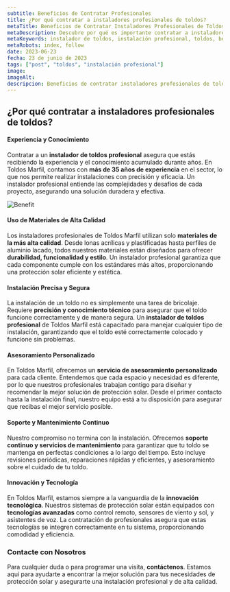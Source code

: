 ```yaml
---
subtitle: Beneficios de Contratar Profesionales
title: ¿Por qué contratar a instaladores profesionales de toldos?
metaTitle: Beneficios de Contratar Instaladores Profesionales de Toldos | Toldos Marfil
metaDescription: Descubre por qué es importante contratar a instaladores profesionales de toldos. Conoce los beneficios y la tranquilidad que proporciona un trabajo bien hecho por expertos en el campo.
metaKeywords: instalador de toldos, instalación profesional, toldos, beneficios, protección solar, Toldos Marfil
metaRobots: index, follow
date: 2023-06-23
fecha: 23 de junio de 2023
tags: ["post", "toldos", "instalación profesional"]
image: 
imageAlt: 
descripcion: Beneficios de contratar instaladores profesionales de toldos.
---
```


## ¿Por qué contratar a instaladores profesionales de toldos?


#### Experiencia y Conocimiento

Contratar a un **instalador de toldos profesional** asegura que estás recibiendo la experiencia y el conocimiento acumulado durante años. En Toldos Marfil, contamos con **más de 35 años de experiencia** en el sector, lo que nos permite realizar instalaciones con precisión y eficacia. Un instalador profesional entiende las complejidades y desafíos de cada proyecto, asegurando una solución duradera y efectiva.

![Benefit]({{global.imageDir}}_blog/instalador.jpg)

#### Uso de Materiales de Alta Calidad

Los instaladores profesionales de Toldos Marfil utilizan solo **materiales de la más alta calidad**. Desde lonas acrílicas y plastificadas hasta perfiles de aluminio lacado, todos nuestros materiales están diseñados para ofrecer **durabilidad, funcionalidad y estilo**. Un instalador profesional garantiza que cada componente cumple con los estándares más altos, proporcionando una protección solar eficiente y estética.

#### Instalación Precisa y Segura

La instalación de un toldo no es simplemente una tarea de bricolaje. Requiere **precisión y conocimiento técnico** para asegurar que el toldo funcione correctamente y de manera segura. Un **instalador de toldos profesional** de Toldos Marfil está capacitado para manejar cualquier tipo de instalación, garantizando que el toldo esté correctamente colocado y funcione sin problemas.

#### Asesoramiento Personalizado

En Toldos Marfil, ofrecemos un **servicio de asesoramiento personalizado** para cada cliente. Entendemos que cada espacio y necesidad es diferente, por lo que nuestros profesionales trabajan contigo para diseñar y recomendar la mejor solución de protección solar. Desde el primer contacto hasta la instalación final, nuestro equipo está a tu disposición para asegurar que recibas el mejor servicio posible.

#### Soporte y Mantenimiento Continuo

Nuestro compromiso no termina con la instalación. Ofrecemos **soporte continuo y servicios de mantenimiento** para garantizar que tu toldo se mantenga en perfectas condiciones a lo largo del tiempo. Esto incluye revisiones periódicas, reparaciones rápidas y eficientes, y asesoramiento sobre el cuidado de tu toldo.

#### Innovación y Tecnología

En Toldos Marfil, estamos siempre a la vanguardia de la **innovación tecnológica**. Nuestros sistemas de protección solar están equipados con **tecnologías avanzadas** como control remoto, sensores de viento y sol, y asistentes de voz. La contratación de profesionales asegura que estas tecnologías se integren correctamente en tu sistema, proporcionando comodidad y eficiencia.

### Contacte con Nosotros

Para cualquier duda o para programar una visita, **contáctenos**. Estamos aquí para ayudarte a encontrar la mejor solución para tus necesidades de protección solar y asegurarte una instalación profesional y de alta calidad.

